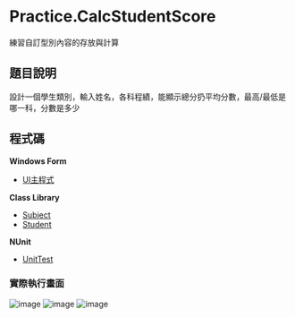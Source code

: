 # Practice.CalcStudentScore
練習自訂型別內容的存放與計算

## 題目說明
設計一個學生類別，輸入姓名，各科程績，能顯示總分扔平均分數，最高/最低是哪一科，分數是多少

## 程式碼
**Windows Form**
- [UI主程式](https://github.com/kaonlee/Practice.CalcStudentScore/blob/master/Practice.CalcStudentScore.UI/FormMain.cs)

**Class Library**
 - [Subject](https://github.com/kaonlee/Practice.CalcStudentScore/blob/master/Practice.CalcStudentScore/Subject.cs)
 - [Student](https://github.com/kaonlee/Practice.CalcStudentScore/blob/master/Practice.CalcStudentScore/Student.cs)

**NUnit**
- [UnitTest](https://github.com/kaonlee/Practice.CalcStudentScore/blob/master/Prctice.CalcStudent.Test/StudentTest.cs)

### 實際執行畫面

![image](https://user-images.githubusercontent.com/49613947/233511618-ac44b55b-f624-4619-a091-ad29d3b28839.png) ![image](https://user-images.githubusercontent.com/49613947/233511643-015ae7a2-e1cc-4fed-b47b-dfb6a8523615.png) ![image](https://user-images.githubusercontent.com/49613947/233511668-680030fe-6b3e-4e6b-a6aa-0d7b2dfd9c01.png)


